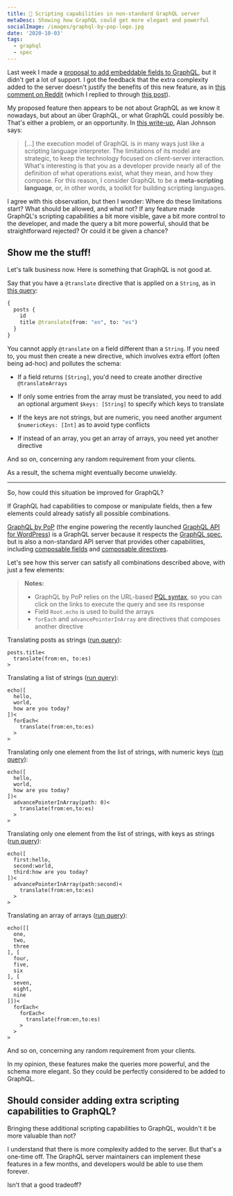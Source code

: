 ```yaml
---
title: 💪 Scripting capabilities in non-standard GraphQL server
metaDesc: Showing how GraphQL could get more elegant and powerful
socialImage: /images/graphql-by-pop-logo.jpg
date: '2020-10-03'
tags:
  - graphql
  - spec
---
```


Last week I made a [proposal to add embeddable fields to GraphQL](https://leoloso.com/posts/proposal-for-embeddable-fields-in-graphql-query/), but it didn't get a lot of support. I got the feedback that the extra complexity added to the server doesn't justify the benefits of this new feature, as in [this comment on Reddit](https://www.reddit.com/r/graphql/comments/j043rw/proposal_for_embeddable_fields_in_graphql/g6pvqcj) (which I replied to through [this post](https://leoloso.com/posts/justifying-embeddable-fields-in-graphql-query/)).

My proposed feature then appears to be not about GraphQL as we know it nowadays, but about an über GraphQL, or what GraphQL could possibly be. That's either a problem, or an opportunity. In [this write-up](https://artsy.github.io/blog/2018/05/08/is-graphql-the-future/), Alan Johnson says:

> [...] the execution model of GraphQL is in many ways just like a scripting language interpreter. The limitations of its model are strategic, to keep the technology focused on client-server interaction. What's interesting is that you as a developer provide nearly all of the definition of what operations exist, what they mean, and how they compose. For this reason, I consider GraphQL to be a __meta-scripting language__, or, in other words, a toolkit for building scripting languages.

I agree with this observation, but then I wonder: Where do these limitations start? What should be allowed, and what not? If any feature made GraphQL's scripting capabilities a bit more visible, gave a bit more control to the developer, and made the query a bit more powerful, should that be straightforward rejected? Or could it be given a chance?

## Show me the stuff!

Let's talk business now. Here is something that GraphQL is not good at.

Say that you have a `@translate` directive that is applied on a `String`, as in [this query](https://newapi.getpop.org/graphiql/?query=query%20%7B%0A%20%20posts%20%7B%0A%20%20%20%20id%0A%20%20%20%20title%20%40translate(from%3A%20%22en%22%2C%20to%3A%20%22es%22)%0A%20%20%7D%0A%7D):

```graphql
{
  posts {
    id
    title @translate(from: "en", to: "es")
  }
}
```

You cannot apply `@translate` on a field different than a `String`. If you need to, you must then create a new directive, which involves extra effort (often being ad-hoc) and pollutes the schema:

- If a field returns `[String]`, you'd need to create another directive `@translateArrays` 

- If only some entries from the array must be translated, you need to add an optional argument `$keys: [String]` to specify which keys to translate

- If the keys are not strings, but are numeric, you need another argument `$numericKeys: [Int]` as to avoid type conflicts

- If instead of an array, you get an array of arrays, you need yet another directive

And so on, concerning any random requirement from your clients.

As a result, the schema might eventually become unwieldy.

---

So, how could this situation be improved for GraphQL?

If GraphQL had capabilities to compose or manipulate fields, then a few elements could already satisfy all possible combinations.

[GraphQL by PoP](https://graphql-by-pop.com) (the engine powering the recently launched [GraphQL API for WordPress](https://graphql-api.com)) is a GraphQL server because it respects the [GraphQL spec](https://spec.graphql.org/), but is also a non-standard API server that provides other capabilities, including [composable fields](https://github.com/graphql/graphql-spec/issues/682) and [composable directives](https://github.com/graphql/graphql-spec/issues/683).

Let's see how this server can satisfy all combinations described above, with just a few elements:

> **Notes:**
> 
> - GraphQL by PoP relies on the URL-based [PQL syntax](https://graphql-by-pop.com/docs/extended/pql.html), so you can click on the links to execute the query and see its response
> - Field `Root.echo` is used to build the arrays
> - `forEach` and `advancePointerInArray` are directives that composes another directive

Translating posts as strings (<a href="https://newapi.getpop.org/api/graphql/?query=posts.title%3Ctranslate(from:en,to:es)%3E" target="_blank">run query</a>):

```less
posts.title<
  translate(from:en, to:es)
>
```

Translating a list of strings (<a href="https://newapi.getpop.org/api/graphql/?query=echo([hello, world, how are you today?])%3CforEach%3Ctranslate(from:en,to:es)%3E%3E" target="_blank">run query</a>):

```less
echo([
  hello,
  world,
  how are you today?
])<
  forEach<
    translate(from:en,to:es)
  >
>
```

Translating only one element from the list of strings, with numeric keys (<a href="https://newapi.getpop.org/api/graphql/?query=echo([hello,%20world,how%20are%20you%20today?])%3CadvancePointerInArray(path:0)%3Ctranslate(from:en,to:es)%3E%3E" target="_blank">run query</a>):

```less
echo([
  hello,
  world,
  how are you today?
])<
  advancePointerInArray(path: 0)<
    translate(from:en,to:es)
  >
>
```

Translating only one element from the list of strings, with keys as strings (<a href="https://newapi.getpop.org/api/graphql/?query=echo([first:hello,second:world,third:how%20are%20you%20today?])%3CadvancePointerInArray(path:second)%3Ctranslate(from:en,to:es)%3E%3E" target="_blank">run query</a>):

```less
echo([
  first:hello,
  second:world,
  third:how are you today?
])<
  advancePointerInArray(path:second)<
    translate(from:en,to:es)
  >
>
```

Translating an array of arrays (<a href="https://newapi.getpop.org/api/graphql/?query=echo([[one,two,three],[four,five,six],[seven,eight,nine]])%3CforEach%3CforEach%3Ctranslate(from:en,to:es)%3E%3E%3E" target="_blank">run query</a>):

```less
echo([[
  one,
  two,
  three
], [
  four,
  five,
  six
], [
  seven,
  eight,
  nine
]])<
  forEach<
    forEach<
      translate(from:en,to:es)
    >
  >
>
```

And so on, concerning any random requirement from your clients.

In my opinion, these features make the queries more powerful, and the schema more elegant. So they could be perfectly considered to be added to GraphQL.

## Should consider adding extra scripting capabilities to GraphQL?

Bringing these additional scripting capabilities to GraphQL, wouldn't it be more valuable than not?

I understand that there is more complexity added to the server. But that's a one-time off. The GraphQL server maintainers can implement these features in a few months, and developers would be able to use them forever.

Isn't that a good tradeoff?